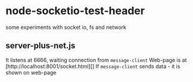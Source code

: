 # node-socketio-test-header

some experiments with socket io, fs and network

## server-plus-net.js
It listens at 6666, waiting connection from `message-client` 
Web-page is at [http://localhost:8001/socket.html][]
If `message-client` sends data - it is shown on web-page